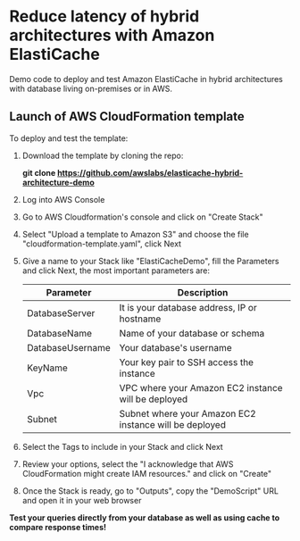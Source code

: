 # Reduce latency of hybrid architectures with Amazon ElastiCache

Demo code to deploy and test Amazon ElastiCache in hybrid architectures with database living on-premises or in AWS.

## Launch of AWS CloudFormation template

To deploy and test the template:

1. Download the template by cloning the repo:

   **git clone https://github.com/awslabs/elasticache-hybrid-architecture-demo**

2. Log into AWS Console
3. Go to AWS Cloudformation's console and click on "Create Stack"
4. Select "Upload a template to Amazon S3" and choose the file "cloudformation-template.yaml", click Next
5. Give a name to your Stack like "ElastiCacheDemo", fill the Parameters and click Next, the most important parameters are:

   | Parameter        | Description                                           |
   | ---------------- | ----------------------------------------------------- |
   | DatabaseServer   | It is your database address, IP or hostname           |
   | DatabaseName     | Name of your database or schema                       |
   | DatabaseUsername | Your database's username                              |
   | KeyName          | Your key pair to SSH access the instance              |
   | Vpc              | VPC where your Amazon EC2 instance will be deployed   |
   | Subnet           | Subnet where your Amazon EC2 instance will be deployed|

6. Select the Tags to include in your Stack and click Next

7. Review your options, select the "I acknowledge that AWS CloudFormation might create IAM resources." and click on "Create"

8. Once the Stack is ready, go to "Outputs", copy the "DemoScript" URL and open it in your web browser

**Test your queries directly from your database as well as using cache to compare response times!**
